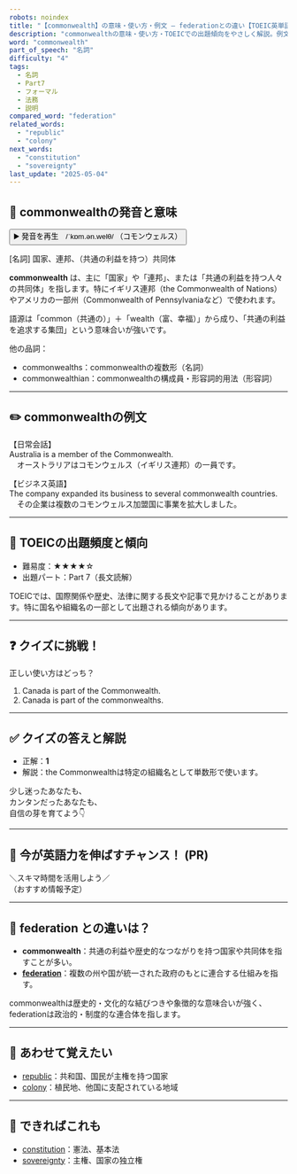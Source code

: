 ```yaml
---
robots: noindex
title: "【commonwealth】の意味・使い方・例文 ― federationとの違い【TOEIC英単語】"
description: "commonwealthの意味・使い方・TOEICでの出題傾向をやさしく解説。例文・クイズ付きでfederationとの違いもわかりやすく学べます。"
word: "commonwealth"
part_of_speech: "名詞"
difficulty: "4"
tags:
  - 名詞
  - Part7
  - フォーマル
  - 法務
  - 説明
compared_word: "federation"
related_words:
  - "republic"
  - "colony"
next_words:
  - "constitution"
  - "sovereignty"
last_update: "2025-05-04"
---
```


## 🔰 commonwealthの発音と意味

<button class="play-audio" onclick="playTTS('commonwealth')">
  <span class="play-audio-main">
    ▶️ 発音を再生　/ˈkɒm.ən.welθ/
  </span>
  <span class="play-audio-sub">
    （コモンウェルス）
  </span>
</button>

[名詞] 国家、連邦、（共通の利益を持つ）共同体

**commonwealth** は、主に「国家」や「連邦」、または「共通の利益を持つ人々の共同体」を指します。特にイギリス連邦（the Commonwealth of Nations）やアメリカの一部州（Commonwealth of Pennsylvaniaなど）で使われます。

語源は「common（共通の）」＋「wealth（富、幸福）」から成り、「共通の利益を追求する集団」という意味合いが強いです。

他の品詞：  
- commonwealths：commonwealthの複数形（名詞）
- commonwealthian：commonwealthの構成員・形容詞的用法（形容詞）

---

## ✏️ commonwealthの例文

【日常会話】  
Australia is a member of the Commonwealth.  
　オーストラリアはコモンウェルス（イギリス連邦）の一員です。

【ビジネス英語】  
The company expanded its business to several commonwealth countries.  
　その企業は複数のコモンウェルス加盟国に事業を拡大しました。

---

## 🎯 TOEICの出題頻度と傾向

- 難易度：★★★★☆
- 出題パート：Part 7（長文読解）

TOEICでは、国際関係や歴史、法律に関する長文や記事で見かけることがあります。特に国名や組織名の一部として出題される傾向があります。

---

## ❓ クイズに挑戦！

正しい使い方はどっち？

1. Canada is part of the Commonwealth.  
2. Canada is part of the commonwealths.

---

## ✅ クイズの答えと解説

- 正解：**1**
- 解説：the Commonwealthは特定の組織名として単数形で使います。

少し迷ったあなたも、  
カンタンだったあなたも、  
自信の芽を育てよう👇️

---

## 🚀 今が英語力を伸ばすチャンス！ (PR)

<div class="info-center">
＼スキマ時間を活用しよう／<br>  
（おすすめ情報予定）
</div>

---

## 🤔  federation との違いは？

- **commonwealth**：共通の利益や歴史的なつながりを持つ国家や共同体を指すことが多い。
- **[federation](/word/federation)**：複数の州や国が統一された政府のもとに連合する仕組みを指す。

commonwealthは歴史的・文化的な結びつきや象徴的な意味合いが強く、federationは政治的・制度的な連合体を指します。

---

## 🧩 あわせて覚えたい

- [republic](/word/republic)：共和国、国民が主権を持つ国家
- [colony](/word/colony)：植民地、他国に支配されている地域

---

## 📖 できればこれも

- [constitution](/word/constitution)：憲法、基本法
- [sovereignty](/word/sovereignty)：主権、国家の独立権

<!-- cvid: aid16_bid06 -->
